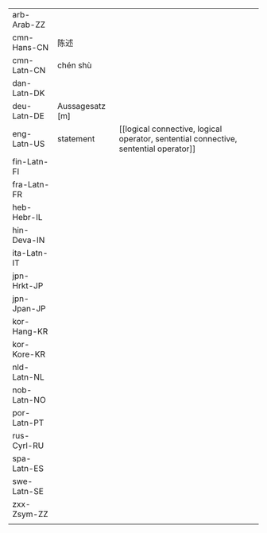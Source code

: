 | | | |
|-|-|-|
| arb-Arab-ZZ |  |  |
| cmn-Hans-CN | 陈述 |  |
| cmn-Latn-CN | chén shù |  |
| dan-Latn-DK |  |  |
| deu-Latn-DE | Aussagesatz [m] |  |
| eng-Latn-US | statement | [[logical connective, logical operator, sentential connective, sentential operator]] |
| fin-Latn-FI |  |  |
| fra-Latn-FR |  |  |
| heb-Hebr-IL |  |  |
| hin-Deva-IN |  |  |
| ita-Latn-IT |  |  |
| jpn-Hrkt-JP |  |  |
| jpn-Jpan-JP |  |  |
| kor-Hang-KR |  |  |
| kor-Kore-KR |  |  |
| nld-Latn-NL |  |  |
| nob-Latn-NO |  |  |
| por-Latn-PT |  |  |
| rus-Cyrl-RU |  |  |
| spa-Latn-ES |  |  |
| swe-Latn-SE |  |  |
| zxx-Zsym-ZZ |  |  |
|  |  |  |